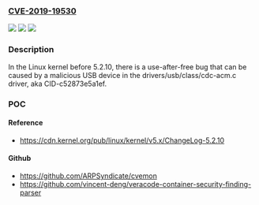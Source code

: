 ### [CVE-2019-19530](https://cve.mitre.org/cgi-bin/cvename.cgi?name=CVE-2019-19530)
![](https://img.shields.io/static/v1?label=Product&message=n%2Fa&color=blue)
![](https://img.shields.io/static/v1?label=Version&message=n%2Fa&color=blue)
![](https://img.shields.io/static/v1?label=Vulnerability&message=n%2Fa&color=brighgreen)

### Description

In the Linux kernel before 5.2.10, there is a use-after-free bug that can be caused by a malicious USB device in the drivers/usb/class/cdc-acm.c driver, aka CID-c52873e5a1ef.

### POC

#### Reference
- https://cdn.kernel.org/pub/linux/kernel/v5.x/ChangeLog-5.2.10

#### Github
- https://github.com/ARPSyndicate/cvemon
- https://github.com/vincent-deng/veracode-container-security-finding-parser

